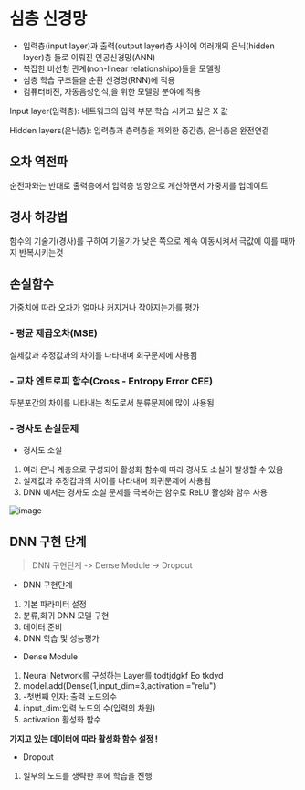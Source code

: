 # 심층 신경망
- 입력층(input layer)과 출력(output layer)층 사이에 여러개의 은닉(hidden layer)층 들로 이뤄진 인공신경망(ANN)
- 복잡한 비선형 관계(non-linear relationshipo)들을 모델링
- 심층 학습 구조들을 순환 신경명(RNN)에 적용
- 컴퓨터비젼, 자동음성인식,을 위한 모델링 분야에 적용


Input layer(입력층): 네트워크의 입력 부분 학습 시키고 싶은 X 값

Hidden layers(은닉층): 입력층과 층력층을 제외한 중간층, 은닉층은 완전연결



## 오차 역전파

순전파와는 반대로 출력층에서 입력층 방향으로 계산하면서 가중치를 업데이트

## 경사 하강법

함수의 기술기(경사)를 구하여 기울기가 낮은 쪽으로 계속 이동시켜서 극값에 이를 때까지 반복시키는것

## 손실함수

가중치에 따라 오차가 얼마나 커지거나 작아지는가를 평가

### - 평균 제곱오차(MSE)
실제값과 추정값과의 차이를 나타내며 회구문제에 사용됨

### - 교차 엔트로피 함수(Cross - Entropy Error CEE)
두분포간의 차이를 나타내는 척도로서 분류문제에 많이 사용됨

### - 경사도 손실문제
- 경사도 소실
1. 여러 은닉 계층으로 구성되어 활성화 함수에 따라 경사도 소실이 발생할 수 있음
2. 실제값과 추정갑과의 차이를 나타내며 회귀문제에 사용됨
3. DNN 에서는 경사도 소실 문제를 극복하는 함수로 ReLU 활성화 함수 사용


![image](https://user-images.githubusercontent.com/80855939/210188429-3bf81bf2-f5ac-4513-a5c8-c4d9cbf91e20.png)


## DNN 구현 단계

> DNN 구현단계 -> Dense Module -> Dropout

- DNN 구현단계
1. 기본 파라미터 설정
2. 분류,회귀 DNN 모델 구현
3. 데이터 준비
4. DNN 학습 및 성능평가


- Dense Module
1. Neural Network를 구성하는 Layer를 todtjdgkf Eo tkdyd
2. model.add(Dense(1,input_dim=3,activation ="relu")
3. -첫번째 인자: 출력 노드의수
4. input_dim:입력 노드의 수(입력의 차원)
5. activation 활성화 함수
 
**가지고 있는 데이터에 따라 활성화 함수 설정 !** 

- Dropout
1. 일부의 노드를 생략한 후에 학습을 진행

<!-- # 단순 선형회귀

## 완전 연결층을 사용해 단순 선형회귀

 -->
